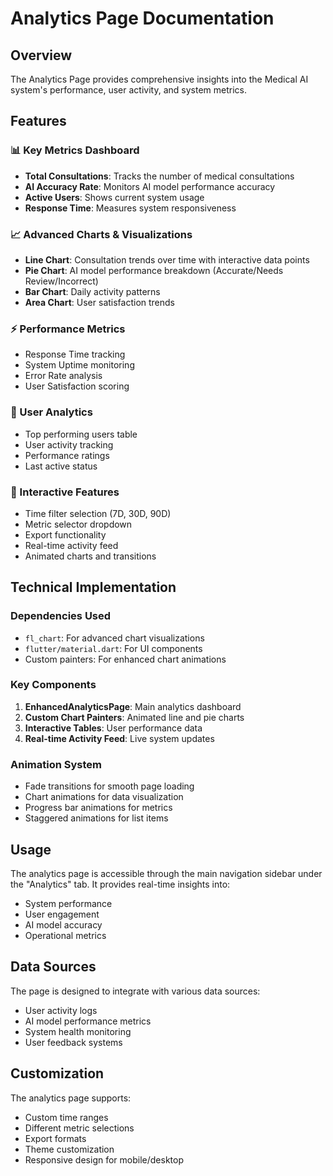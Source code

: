 # Analytics Page Documentation

## Overview
The Analytics Page provides comprehensive insights into the Medical AI system's performance, user activity, and system metrics.

## Features

### 📊 Key Metrics Dashboard
- **Total Consultations**: Tracks the number of medical consultations
- **AI Accuracy Rate**: Monitors AI model performance accuracy
- **Active Users**: Shows current system usage
- **Response Time**: Measures system responsiveness

### 📈 Advanced Charts & Visualizations
- **Line Chart**: Consultation trends over time with interactive data points
- **Pie Chart**: AI model performance breakdown (Accurate/Needs Review/Incorrect)
- **Bar Chart**: Daily activity patterns
- **Area Chart**: User satisfaction trends

### ⚡ Performance Metrics
- Response Time tracking
- System Uptime monitoring
- Error Rate analysis
- User Satisfaction scoring

### 👥 User Analytics
- Top performing users table
- User activity tracking
- Performance ratings
- Last active status

### 🎯 Interactive Features
- Time filter selection (7D, 30D, 90D)
- Metric selector dropdown
- Export functionality
- Real-time activity feed
- Animated charts and transitions

## Technical Implementation

### Dependencies Used
- `fl_chart`: For advanced chart visualizations
- `flutter/material.dart`: For UI components
- Custom painters: For enhanced chart animations

### Key Components
1. **EnhancedAnalyticsPage**: Main analytics dashboard
2. **Custom Chart Painters**: Animated line and pie charts
3. **Interactive Tables**: User performance data
4. **Real-time Activity Feed**: Live system updates

### Animation System
- Fade transitions for smooth page loading
- Chart animations for data visualization
- Progress bar animations for metrics
- Staggered animations for list items

## Usage
The analytics page is accessible through the main navigation sidebar under the "Analytics" tab. It provides real-time insights into:
- System performance
- User engagement
- AI model accuracy
- Operational metrics

## Data Sources
The page is designed to integrate with various data sources:
- User activity logs
- AI model performance metrics
- System health monitoring
- User feedback systems

## Customization
The analytics page supports:
- Custom time ranges
- Different metric selections
- Export formats
- Theme customization
- Responsive design for mobile/desktop
